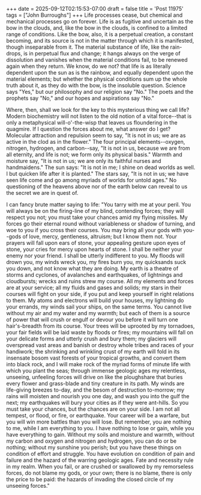 +++
date = 2025-09-12T02:15:53-07:00
draft = false
title = 'Post 11975'
tags = ["John Burroughs"]
+++
Life processes cease, but chemical and mechanical processes go on forever. Life is as fugitive and uncertain as the bow in the clouds, and, like the bow in the clouds, is confined to a limited range of conditions. Like the bow, also, it is a perpetual creation, a constant becoming, and its source is not in the matter through which it is manifested, though inseparable from it. The material substance of life, like the rain-drops, is in perpetual flux and change; it hangs always on the verge of dissolution and vanishes when the material conditions fail, to be renewed again when they return. We know, do we not? that life is as literally dependent upon the sun as is the rainbow, and equally dependent upon the material elements; but whether the physical conditions sum up the whole truth about it, as they do with the bow, is the insoluble question. Science says "Yes," but our philosophy and our religion say "No." The poets and the prophets say "No," and our hopes and aspirations say "No."

Where, then, shall we look for the key to this mysterious thing we call life? Modern biochemistry will not listen to the old notion of a vital force--that is only a metaphysical will-o'-the-wisp that leaves us floundering in the quagmire. If I question the forces about me, what answer do I get? Molecular attraction and repulsion seem to say, "It is not in us; we are as active in the clod as in the flower." The four principal elements--oxygen, nitrogen, hydrogen, and carbon--say, "It is not in us, because we are from all eternity, and life is not; we form only its physical basis." Warmth and moisture say, "It is not in us; we are only its faithful nurses and handmaidens." The sun says: "It is not in me; I shine on dead worlds as well. I but quicken life after it is planted." The stars say, "It is not in us; we have seen life come and go among myriads of worlds for untold ages." No questioning of the heavens above nor of the earth below can reveal to us the secret we are in quest of.

I can fancy brute matter saying to life: "You tarry with me at your peril. You will always be on the firing-line of my blind, contending forces; they will respect you not; you must take your chances amid my flying missiles. My forces go their eternal round without variableness or shadow of turning, and woe to you if you cross their courses. You may bring all your gods with you--gods of love, mercy, gentleness, altruism; but I know them not. Your prayers will fall upon ears of stone, your appealing gesture upon eyes of stone, your cries for mercy upon hearts of stone. I shall be neither your enemy nor your friend. I shall be utterly indifferent to you. My floods will drown you, my winds wreck you, my fires burn you, my quicksands suck you down, and not know what they are doing. My earth is a theatre of storms and cyclones, of avalanches and earthquakes, of lightnings and cloudbursts; wrecks and ruins strew my course. All my elements and forces are at your service; all my fluids and gases and solids; my stars in their courses will fight on your side, if you put and keep yourself in right relations to them. My atoms and electrons will build your houses, my lightning do your errands, my winds sail your ships, on the same terms. You cannot live without my air and my water and my warmth; but each of them is a source of power that will crush or engulf or devour you before it will turn one hair's-breadth from its course. Your trees will be uprooted by my tornadoes, your fair fields will be laid waste by floods or fires; my mountains will fall on your delicate forms and utterly crush and bury them; my glaciers will overspread vast areas and banish or destroy whole tribes and races of your handiwork; the shrinking and wrinkling crust of my earth will fold in its insensate bosom vast forests of your tropical growths, and convert them into black rock, and I will make rock of the myriad forms of minute life with which you plant the seas; through immense geologic ages my relentless, unseeing, unfeeling forces will drive on like the ploughshare that buries every flower and grass-blade and tiny creature in its path. My winds are life-giving breezes to-day, and the besom of destruction to-morrow; my rains will moisten and nourish you one day, and wash you into the gulf the next; my earthquakes will bury your cities as if they were ant-hills. So you must take your chances, but the chances are on your side. I am not all tempest, or flood, or fire, or earthquake. Your career will be a warfare, but you will win more battles than you will lose. But remember, you are nothing to me, while I am everything to you. I have nothing to lose or gain, while you have everything to gain. Without my soils and moisture and warmth, without my carbon and oxygen and nitrogen and hydrogen, you can do or be nothing; without my sunshine you perish; but you have these things on condition of effort and struggle. You have evolution on condition of pain and failure and the hazard of the warring geologic ages. Fate and necessity rule in my realm. When you fail, or are crushed or swallowed by my remorseless forces, do not blame my gods, or your own; there is no blame, there is only the price to be paid: the hazards of invading the closed circle of my unseeing forces."
